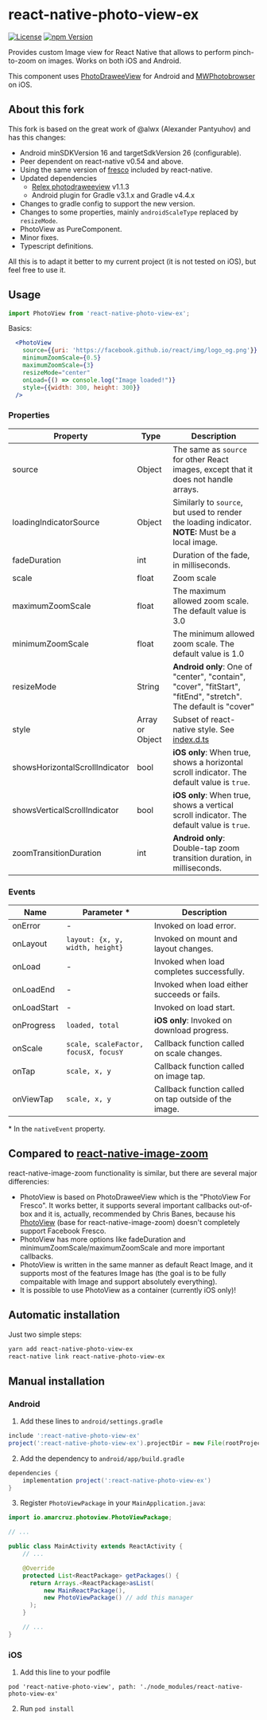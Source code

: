 # react-native-photo-view-ex

[![License][license-badge]][license-url]
[![npm Version][npm-badge]][npm-url]

Provides custom Image view for React Native that allows to perform pinch-to-zoom on images. Works on both iOS and Android.

This component uses [PhotoDraweeView](https://github.com/ongakuer/PhotoDraweeView) for Android and [MWPhotobrowser](https://github.com/mwaterfall/MWPhotoBrowser) on iOS.

## About this fork

This fork is based on the great work of @alwx (Alexander Pantyuhov) and has this changes:

- Android minSDKVersion 16 and targetSdkVersion 26 (configurable).
- Peer dependent on react-native v0.54 and above.
- Using the same version of [fresco](https://github.com/facebook/fresco) included by react-native.
- Updated dependencies
  - [Relex photodraweeview](https://github.com/ongakuer/PhotoDraweeView) v1.1.3
  - Android plugin for Gradle v3.1.x and Gradle v4.4.x
- Changes to gradle config to support the new version.
- Changes to some properties, mainly `androidScaleType` replaced by `resizeMode`.
- PhotoView as PureComponent.
- Minor fixes.
- Typescript definitions.

All this is to adapt it better to my current project (it is not tested on iOS), but feel free to use it.

## Usage

```javascript
import PhotoView from 'react-native-photo-view-ex';
```

Basics:

```jsx
  <PhotoView
    source={{uri: 'https://facebook.github.io/react/img/logo_og.png'}}
    minimumZoomScale={0.5}
    maximumZoomScale={3}
    resizeMode="center"
    onLoad={() => console.log("Image loaded!")}
    style={{width: 300, height: 300}}
  />
```

### Properties

| Property | Type | Description
|----------|------|-------------
| source | Object | The same as `source` for other React images, except that it does not handle arrays.
| loadingIndicatorSource | Object | Similarly to `source`, but used to render the loading indicator.<br>**NOTE:** Must be a local image.
| fadeDuration | int | Duration of the fade, in milliseconds.
| scale | float | Zoom scale
| maximumZoomScale | float | The maximum allowed zoom scale. The default value is 3.0
| minimumZoomScale | float | The minimum allowed zoom scale. The default value is 1.0
| resizeMode | String | **Android only**: One of "center", "contain", "cover", "fitStart", "fitEnd", "stretch". The default is "cover"
| style | Array or Object | Subset of react-native style. See [index.d.ts](https://github.com/aMarCruz/react-native-photo-view/blob/dev/index.d.ts)
| showsHorizontalScrollIndicator | bool | **iOS only**: When true, shows a horizontal scroll indicator. The default value is `true`.
| showsVerticalScrollIndicator | bool | **iOS only**: When true, shows a vertical scroll indicator. The default value is `true`.
| zoomTransitionDuration | int | **Android only**: Double-tap zoom transition duration, in milliseconds.

### Events

| Name | Parameter \* | Description
|------|--------------|-------------
| onError | - | Invoked on load error.
| onLayout | `layout: {x, y, width, height}` | Invoked on mount and layout changes.
| onLoad | - | Invoked when load completes successfully.
| onLoadEnd | - | Invoked when load either succeeds or fails.
| onLoadStart | - | Invoked on load start.
| onProgress | `loaded, total` | **iOS only**: Invoked on download progress.
| onScale | `scale, scaleFactor, focusX, focusY` | Callback function called on scale changes.
| onTap | `scale, x, y` | Callback function called on image tap.
| onViewTap | `scale, x, y` | Callback function called on tap outside of the image.

\* In the `nativeEvent` property.

## Compared to [react-native-image-zoom](https://github.com/Anthonyzou/react-native-image-zoom)

react-native-image-zoom functionality is similar, but there are several major differencies:

- PhotoView is based on PhotoDraweeView which is the "PhotoView For Fresco". It works better, it supports several important callbacks out-of-box and it is, actually, recommended by Chris Banes, because his [PhotoView](https://github.com/chrisbanes/PhotoView) (base for react-native-image-zoom) doesn't completely support Facebook Fresco.
- PhotoView has more options like fadeDuration and minimumZoomScale/maximumZoomScale and more important callbacks.
- PhotoView is written in the same manner as default React Image, and it supports most of the features Image has (the goal is to be fully compaitable with Image and support absolutely everything).
- It is possible to use PhotoView as a container (currently iOS only)!

## Automatic installation

Just two simple steps:

```bash
yarn add react-native-photo-view-ex
react-native link react-native-photo-view-ex
```

## Manual installation

### Android

1. Add these lines to `android/settings.gradle`

  ```groovy
  include ':react-native-photo-view-ex'
  project(':react-native-photo-view-ex').projectDir = new File(rootProject.projectDir, '../node_modules/react-native-photo-view-ex/android')
  ```

2. Add the dependency to `android/app/build.gradle`

  ```groovy
  dependencies {
      implementation project(':react-native-photo-view-ex')
  }
  ```

3. Register `PhotoViewPackage` in your `MainApplication.java`:

  ```java
  import io.amarcruz.photoview.PhotoViewPackage;

  // ...

  public class MainActivity extends ReactActivity {
      // ...

      @Override
      protected List<ReactPackage> getPackages() {
        return Arrays.<ReactPackage>asList(
            new MainReactPackage(),
            new PhotoViewPackage() // add this manager
        );
      }

      // ...
  }
  ```

### iOS

1. Add this line to your podfile

  ```pod
  pod 'react-native-photo-view', path: './node_modules/react-native-photo-view-ex'
  ```

2. Run `pod install`

[license-badge]:  https://img.shields.io/badge/license-MIT-blue.svg?style=flat
[license-url]:    https://github.com/aMarCruz/react-native-photo-view-ex/blob/dev/LICENSE
[npm-badge]:      https://img.shields.io/npm/v/react-native-photo-view-ex.svg
[npm-url]:        https://www.npmjs.com/package/react-native-photo-view-ex
